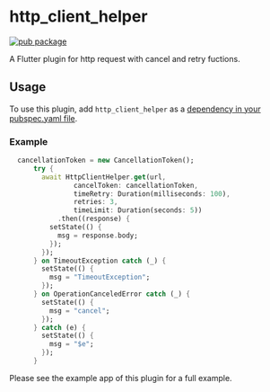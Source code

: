 # http_client_helper

[![pub package](https://img.shields.io/pub/v/http_client_helper.svg)](https://pub.dartlang.org/packages/http_client_helper)

A Flutter plugin for http request with cancel and retry fuctions.

## Usage

To use this plugin, add `http_client_helper` as a [dependency in your pubspec.yaml file](https://flutter.io/platform-plugins/).

### Example

``` dart
  cancellationToken = new CancellationToken();
      try {
        await HttpClientHelper.get(url,
                cancelToken: cancellationToken,
                timeRetry: Duration(milliseconds: 100),
                retries: 3,
                timeLimit: Duration(seconds: 5))
            .then((response) {
          setState(() {
            msg = response.body;
          });
        });
      } on TimeoutException catch (_) {
        setState(() {
          msg = "TimeoutException";
        });
      } on OperationCanceledError catch (_) {
        setState(() {
          msg = "cancel";
        });
      } catch (e) {
        setState(() {
          msg = "$e";
        });
      }
```
Please see the example app of this plugin for a full example.